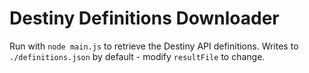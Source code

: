 # Destiny Definitions Downloader

Run with `node main.js` to retrieve the Destiny API definitions. Writes to `./definitions.json` by default - modify `resultFile` to change.
